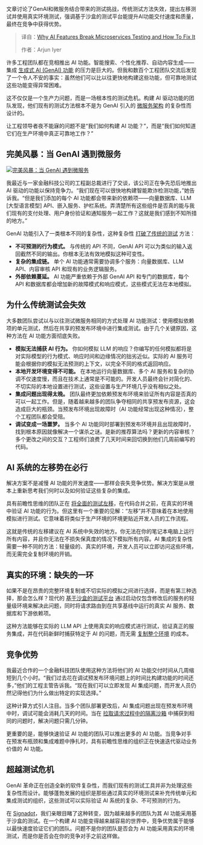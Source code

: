 <!--
title: AI功能如何摧毁微服务测试以及修复方法
cover: https://cdn.thenewstack.io/media/2025/06/3b73c9d5-storm.jpg
summary: 文章讨论了GenAI和微服务结合带来的测试挑战，传统测试方法失效，提出左移测试并使用真实环境测试，强调基于沙盒的测试平台能提升AI功能交付速度和质量，最终在竞争中获得优势。
-->

文章讨论了GenAI和微服务结合带来的测试挑战，传统测试方法失效，提出左移测试并使用真实环境测试，强调基于沙盒的测试平台能提升AI功能交付速度和质量，最终在竞争中获得优势。

> 译自：[Why AI Features Break Microservices Testing and How To Fix It](https://thenewstack.io/why-ai-features-break-microservices-testing-and-how-to-fix-it/)
> 
> 作者：Arjun Iyer

许多工程团队都在竞相推出 AI 功能。智能搜索、个性化推荐、自动内容生成——集成 [生成式 AI (GenAI) 功能](https://thenewstack.io/genai-is-quickly-reinventing-it-operations-leaving-many-behind/) 的压力是巨大的。但我和数百个工程团队交流后发现了一个令人不安的事实：虽然他们可以比以往更快地构建这些功能，但可靠地测试这些功能变得异常困难。

这不仅仅是一个生产力问题，而是一场根本性的测试危机。构建 AI 驱动功能的团队发现，他们现有的测试方法根本不是为 GenAI 引入的 [微服务架构](https://thenewstack.io/microservices/) 的复杂性而设计的。

让工程领导者夜不能寐的问题不是“我们如何构建 AI 功能？”，而是“我们如何知道它们在生产环境中真正可靠地工作？”

## 完美风暴：当 GenAI 遇到微服务

[![完美风暴：当 GenAI 遇到微服务](https://cdn.thenewstack.io/media/2025/06/7dd2f155-storm_-genai-microservices-683x1024.jpg)](https://cdn.thenewstack.io/media/2025/06/7dd2f155-storm_-genai-microservices-683x1024.jpg)

我最近与一家金融科技公司的工程副总裁进行了交谈，该公司正在争先恐后地推出 AI 驱动的功能以保持竞争力。“我们现在可以很快地构建智能欺诈检测功能，”她告诉我。“但是我们添加的每个 AI 功能都会带来新的依赖项——向量数据库、LLM [大型语言模型] API、嵌入服务、护栏系统。弄清楚所有这些组件是否真的能与我们现有的支付处理、用户身份验证和通知服务一起工作？这就是我们感到不知所措的地方。”

GenAI 功能引入了一类根本不同的复杂性，这种复杂性 [打破了传统的测试](https://thenewstack.io/from-poc-to-production-why-genai-projects-often-stall/) 方法：

*   **不可预测的行为模式。** 与传统的 API 不同，GenAI API 可以为类似的输入返回截然不同的输出。你根本无法有效地模拟这种可变性。
*   **复杂的集成链。** 单个 AI 功能通常需要协调多个服务：向量数据库、LLM API、内容审核 API 和现有的业务逻辑服务。
*   **外部依赖蔓延。** AI 功能严重依赖于外部 GenAI API 和专门的数据库，每个 API 和数据库都会增加新的故障模式和响应模式，这些模式无法在本地模拟。

## 为什么传统测试会失效

大多数团队尝试以与以往测试微服务相同的方式处理 AI 功能测试：使用模拟依赖项的单元测试，然后在共享的预发布环境中进行集成测试。由于几个关键原因，这种方法在 AI 功能方面彻底失败。

*   **模拟无法捕获 AI 行为。** 你如何模拟 LLM 的响应？你编写的任何模拟都将是对实际模型的行为模式、响应时间和边缘情况的拙劣近似。实际的 AI 服务可能会根据你的模拟无法预测的上下文，以完全不同的格式返回响应。
*   **本地开发环境变得不可能。** 在本地运行向量数据库、多个 AI 服务和复杂的协调不仅速度慢，而且在技术上通常是不可能的。开发人员最终会针对简化的、不切实际的本地设置进行测试，这些设置与生产环境几乎没有相似之处。
*   **集成问题出现得太晚。** 团队最终更加依赖预发布环境来验证所有内容是否真的可以一起工作。但是，随着越来越多的团队争夺相同的共享预发布资源，这会造成巨大的瓶颈。当预发布环境出现故障时（AI 功能经常出现这种情况），整个工程团队都会受阻。
*   **调试变成一场噩梦。** 当多个 AI 功能同时部署到预发布环境并且出现故障时，找到根本原因就像解决一个谋杀之谜。是新的推荐算法吗？更新的内容审核？多个更改之间的交互？工程师们浪费了几天时间来回切换到他们几周前编写的代码。

## AI 系统的左移势在必行

解决方案不是减慢 AI 功能的开发速度——那样会丧失竞争优势。解决方案是从根本上重新思考我们何时以及如何验证这些复杂的集成。

具有前瞻性思维的团队正在 [将全面的测试左移](https://thenewstack.io/why-we-shift-testing-left-a-software-dev-cycle-that-doesnt-scale/)，在代码合并之前，在真实的环境中验证 AI 功能的行为。但这里有一个重要的见解：“左移”并不意味着在本地使用模拟进行测试。它意味着将类似于生产环境的环境更贴近开发人员的工作流程。

这就是传统的左移建议在 AI 系统中失效的地方。你无法在你的笔记本电脑上运行所有内容，并且你无法在不损失保真度的情况下模拟所有内容。AI 集成的复杂性需要一种不同的方法：轻量级的、真实的环境，开发人员可以立即访问这些环境，而无需完全复制环境的开销。

## 真实的环境：缺失的一环

如果不是在昂贵的完整环境复制或不切实际的模拟之间进行选择，而是有第三种选择，那会怎么样？现代的 [基于沙盒的测试平台](https://thenewstack.io/sandbox-testing-the-devex-game-changer-for-microservices/) 通过启动仅包含修改后的服务的轻量级环境来解决此问题，同时将请求路由到在共享基线中运行的真实 AI 服务、数据库和下游依赖项。

这种方法能够在实际的 LLM API 上使用真实的响应模式进行测试，验证真正的服务集成，并在代码新鲜时捕获特定于 AI 的问题，而无需 [复制整个环境](https://thenewstack.io/why-duplicating-environments-for-microservices-backfires/) 的成本。

## 竞争优势

我最近合作的一个金融科技团队使用这种方法将他们的 AI 功能交付时间从几周缩短到几个小时。“我们过去花在调试预发布环境问题上的时间比构建功能的时间还多，”他们的工程主管告诉我。“现在我们可以立即发现 AI 集成问题，而开发人员仍然记得他们为什么做出特定的实现选择。”

这种计算方式引人注目。当多个团队部署更改后，AI 集成问题出现在预发布环境中时，调试可能会消耗几天的时间。当在 [拉取请求过程中的隔离沙箱](https://thenewstack.io/shifting-testing-left-the-request-isolation-solution/) 中捕获到相同的问题时，解决问题只需几分钟。

更重要的是，能够快速验证 AI 功能的团队可以推出更多的 AI 功能。当竞争对手在预发布瓶颈和集成难题中挣扎时，具有前瞻性思维的组织正在快速迭代驱动业务价值的 AI 功能。

## 超越测试危机

GenAI 革命正在创造全新的软件复杂性，而我们现有的测试工具并非为处理这些复杂性而设计。能够蓬勃发展的组织是那些通过真实的环境测试来补充传统单元和集成测试的组织，这些测试可以实际验证 AI 系统的复杂、不可预测的行为。

在 [Signadot](https://www.signadot.com/)，我们亲眼目睹了这种转变，因为越来越多的团队为其 AI 功能采用基于沙盒的测试。在一个构建 AI 功能变得越来越容易的世界中，竞争优势属于能够以最快速度验证它们的团队。问题不是你的团队是否会为 AI 功能采用真实的环境测试，而是你是否会在你的竞争对手之前这样做。